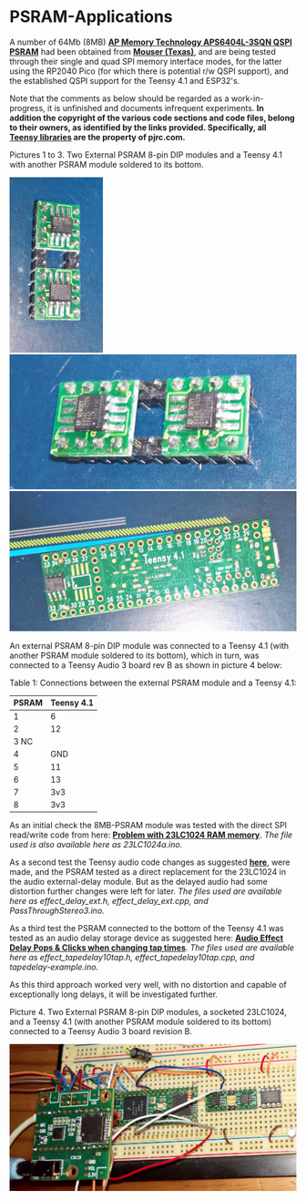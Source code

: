 # PSRAM-Applications
A number of 64Mb (8MB) [**AP Memory Technology APS6404L-3SQN QSPI PSRAM**](https://www.mouser.com/ProductDetail/AP-Memory/APS6404L-3SQN-SN?qs=IS%252B4QmGtzzqCot9%252BeIJwKw%3D%3D) had been obtained from [**Mouser (Texas)**](https://www.mouser.com/), and are being tested through their single and quad SPI memory interface modes, for the latter using the RP2040 Pico (for which there is potential r/w QSPI support), and the established QSPI support for the Teensy 4.1 and ESP32's. 

Note that the comments as below should be regarded as a work-in-progress, it is unfinished and documents infrequent experiments. **In addition the copyright of the various code sections and code files, belong to their owners, as identified by the links provided. Specifically, all [Teensy libraries](https://www.pjrc.com/teensy/) are the property of pjrc.com.**

Pictures 1 to 3. Two External PSRAM 8-pin DIP modules and a Teensy 4.1 with another PSRAM module soldered to its bottom.

<p align="left">
<img src="images/AP-psram7.jpg" width="164" />  
<img src="images/AP-psram8.jpg" width="650" /> 
<img src="images/Teensy41-psram1.jpg" width="817" />  
<br>
  
An external PSRAM 8-pin DIP module was connected to a Teensy 4.1 (with another PSRAM module soldered to its bottom), which in turn, was connected to a Teensy Audio 3 board rev B as shown in picture 4 below:
  
Table 1: Connections between the external PSRAM module and a Teensy 4.1: 

| PSRAM  | Teensy 4.1 | 
|:-------|:-----------|
| 1      | 6          |
| 2      | 12         | 
| 3  NC  |	     	    | 
| 4      | GND        | 
| 5      | 11         | 
| 6      | 13         |
| 7      | 3v3        | 
| 8      | 3v3        | 
  
As an initial check the 8MB-PSRAM module was tested with the direct SPI read/write code from here: [**Problem with 23LC1024 RAM memory**](https://forum.pjrc.com/threads/36563-Problem-with-23LC1024-RAM-memory). *The file used is also available here as 23LC1024a.ino.*
  
As a second test the Teensy audio code changes as suggested [**here**](https://forum.pjrc.com/threads/29276-Limits-of-delay-effect-in-audio-library/page5), were made, and the PSRAM tested as a direct replacement for the 23LC1024 in the audio external-delay module. But as the delayed audio had some distortion further changes were left for later. *The files used are available here as effect_delay_ext.h, effect_delay_ext.cpp, and PassThroughStereo3.ino.*
  
As a third test the PSRAM connected to the bottom of the Teensy 4.1 was tested as an audio delay storage device as suggested here: [**Audio Effect Delay Pops & Clicks when changing tap times**](https://forum.pjrc.com/threads/62739-Audio-Effect-Delay-Pops-amp-Clicks-when-changing-tap-times). *The files used are available here as effect_tapedelay10tap.h, effect_tapedelay10tap.cpp, and tapedelay-example.ino.*
  
As this third approach worked very well, with no distortion and capable of exceptionally long delays, it will be investigated further.

Picture 4. Two External PSRAM 8-pin DIP modules, a socketed 23LC1024, and a Teensy 4.1 (with another PSRAM module soldered to its bottom) connected to a Teensy Audio 3 board revision B.
  
<p align="left">
<img src="images/setup-teensy41-audio3.jpg" width="550" />  
<br>
  
